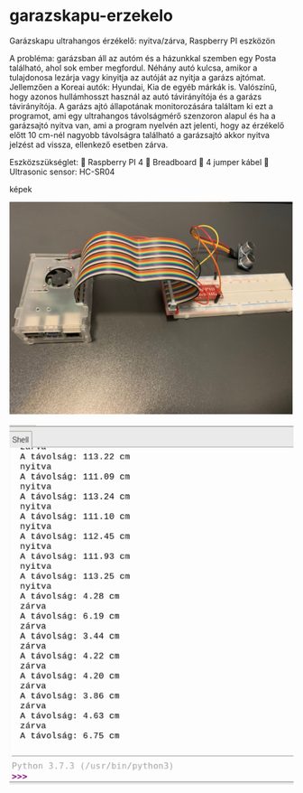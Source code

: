 # garazskapu-erzekelo
Garázskapu ultrahangos érzékelő: nyitva/zárva, Raspberry PI eszközön

A probléma: garázsban áll az autóm és a házunkkal szemben egy Posta található, ahol sok ember megfordul. Néhány autó kulcsa, amikor a tulajdonosa lezárja vagy kinyitja az autóját az nyitja a garázs ajtómat. Jellemzően a Koreai autók: Hyundai, Kia de egyéb márkák is. Valószínű, hogy azonos hullámhosszt használ az autó távirányítója és a garázs távirányítója. A garázs ajtó állapotának monitorozására találtam ki ezt a programot, ami egy ultrahangos távolságmérő szenzoron alapul és ha a garázsajtó nyitva van, ami a program nyelvén azt jelenti, hogy az érzékelő előtt 10 cm-nél nagyobb távolságra található a garázsajtó akkor nyitva jelzést ad vissza, ellenkező esetben zárva.

Eszközszükséglet:
	Raspberry PI 4
	Breadboard
	4 jumper kábel
	Ultrasonic sensor: HC-SR04

képek


![alt text](https://github.com/orosztomi/garazskapu-erzekelo/blob/main/pi.jpg?raw=true)

![alt text](https://github.com/orosztomi/garazskapu-erzekelo/blob/main/program.png?raw=true)
